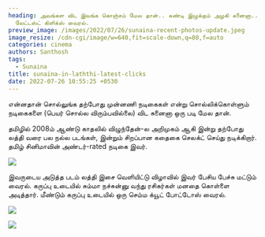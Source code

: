 ```yaml
---
heading: அவங்கள விட இவங்க கொஞ்சம் மேல தான்.. சுண்டி இழுக்கும் அழகி சுனைனா..
  லேட்டஸ்ட் கிளிக்ஸ் வைரல்.
preview_image: /images/2022/07/26/sunaina-recent-photos-update.jpeg
image_resize: /cdn-cgi/image/w=640,fit=scale-down,q=80,f=auto
categories: cinema
authors: Santhosh
tags:
  - Sunaina
title: sunaina-in-laththi-latest-clicks
date: 2022-07-26 10:55:25 +0530
---
```

என்னதான் சொல்லுங்க தற்போது முன்னணி நடிகைகள் என்று சொல்லிக்கொள்ளும் நடிகைகளை (பெயர் சொல்ல விரும்பவில்லை) விட சுனைனா ஒரு படி மேல தான்.

தமிழில் 2008ம் ஆண்டு காதலில் விழுந்தேன்-ல அறிமுகம் ஆகி இன்று தற்போது லத்தி வரை பல நல்ல படங்கள், இன்றும் சிறப்பான கதைகை செலக்ட் செய்து நடிக்கிறார். தமிழ் சினிமாவின் அண்டர்-rated நடிகை இவர்.

![](/images/2022/07/26/sunaina-from-laththi-3.jpeg)

இவருடைய அடுத்த படம் லத்தி இசை வெளியிட்டு விழாவில் இவர் பேசிய பேச்சு மட்டும் வைரல். கருப்பு உடையில் சும்மா நச்சுன்னு வந்து ரசிகர்கள் மனதை கொள்ளை அடித்தார். மீண்டும் கருப்பு உடையில் ஒரு செம்ம க்யூட் போட்டோஸ் வைரல். 

![](/images/2022/07/26/sunaina-from-laththi-2.jpeg)

![](/images/2022/07/26/sunaina-from-laththi-1.jpeg)